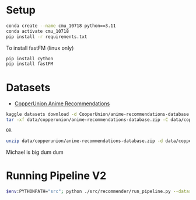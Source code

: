 # Setup

```bash
conda create --name cmu_10718 python==3.11
conda activate cmu_10718
pip install -r requirements.txt
```

To install fastFM (linux only)

```bash
pip install cython
pip install fastFM
```

# Datasets

- [CopperUnion Anime Recommendations](https://www.kaggle.com/datasets/CooperUnion/anime-recommendations-database)

```bash
kaggle datasets download -d CooperUnion/anime-recommendations-database -p data/copperunion
tar -xf data/copperunion/anime-recommendations-database.zip -C data/copperunion

OR

unzip data/copperunion/anime-recommendations-database.zip -d data/copperunion
```

Michael is big dum dum

# Running Pipeline V2

```bash
$env:PYTHONPATH="src"; python ./src/recommender/run_pipeline.py --dataset_config configs/popularity/dataset.json --model_config configs/popularity/model.json --model POPULARITY --output_dir "models/popularity"
```
